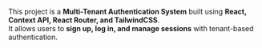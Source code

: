 
This project is a **Multi-Tenant Authentication System** built using **React, Context API, React Router, and TailwindCSS**.  
It allows users to **sign up, log in, and manage sessions** with tenant-based authentication.  

